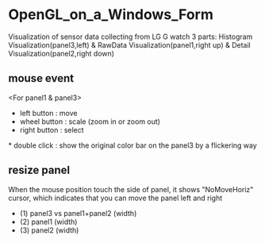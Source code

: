 OpenGL_on_a_Windows_Form
========================
Visualization of sensor data collecting from LG G watch
3 parts: Histogram Visualization(panel3,left) & RawData Visualization(panel1,right up) & Detail Visualization(panel2,right down)

mouse event
----
<For panel1 & panel3>
* left button : move
* wheel button : scale (zoom in or zoom out)
* right button : select
<For panel1>
* double click : show the original color bar on the panel3 by a flickering way

resize panel
----
When the mouse position touch the side of panel, it shows "NoMoveHoriz" cursor,
which indicates that you can move the panel left and right
* (1) panel3 vs panel1+panel2 (width)
* (2) panel1 (width)
* (3) panel2 (width)
